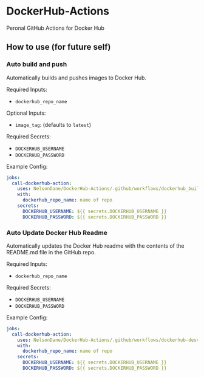 # DockerHub-Actions
Peronal GitHub Actions for Docker Hub

## How to use (for future self)

### Auto build and push
Automatically builds and pushes images to Docker Hub.

Required Inputs:
- `dockerhub_repo_name`

Optional Inputs:
- `image_tag`: (defaults to `latest`)

Required Secrets:
- `DOCKERHUB_USERNAME`
- `DOCKERHUB_PASSWORD`

Example Config:
```yaml
jobs:
  call-dockerhub-action:
    uses: NelsonDane/DockerHub-Actions/.github/workflows/dockerhub_build_push.yml@main
    with:
      dockerhub_repo_name: name of repo
    secrets:
      DOCKERHUB_USERNAME: ${{ secrets.DOCKERHUB_USERNAME }}
      DOCKERHUB_PASSWORD: ${{ secrets.DOCKERHUB_PASSWORD }}
```

### Auto Update Docker Hub Readme
Automatically updates the Docker Hub readme with the contents of the README.md file in the GitHub repo.

Required Inputs:
- `dockerhub_repo_name`

Required Secrets:
- `DOCKERHUB_USERNAME`
- `DOCKERHUB_PASSWORD`

Example Config:
```yaml
jobs:
  call-dockerhub-action:
    uses: NelsonDane/DockerHub-Actions/.github/workflows/dockerhub-description.yml@main
    with:
      dockerhub_repo_name: name of repo
    secrets:
      DOCKERHUB_USERNAME: ${{ secrets.DOCKERHUB_USERNAME }}
      DOCKERHUB_PASSWORD: ${{ secrets.DOCKERHUB_PASSWORD }}
```
